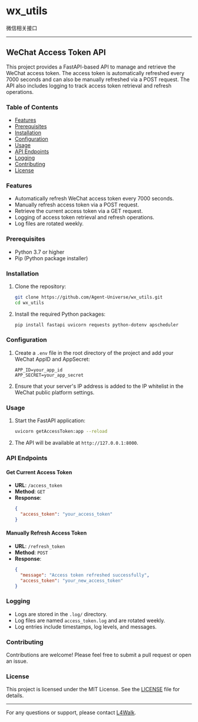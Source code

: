 # wx_utils
微信相关接口

---
## WeChat Access Token API

This project provides a FastAPI-based API to manage and retrieve the WeChat access token. The access token is automatically refreshed every 7000 seconds and can also be manually refreshed via a POST request. The API also includes logging to track access token retrieval and refresh operations.

### Table of Contents

- [Features](#features)
- [Prerequisites](#prerequisites)
- [Installation](#installation)
- [Configuration](#configuration)
- [Usage](#usage)
- [API Endpoints](#api-endpoints)
- [Logging](#logging)
- [Contributing](#contributing)
- [License](#license)

### Features

- Automatically refresh WeChat access token every 7000 seconds.
- Manually refresh access token via a POST request.
- Retrieve the current access token via a GET request.
- Logging of access token retrieval and refresh operations.
- Log files are rotated weekly.

### Prerequisites

- Python 3.7 or higher
- Pip (Python package installer)

### Installation

1. Clone the repository:
   ```bash
   git clone https://github.com/Agent-Universe/wx_utils.git
   cd wx_utils
   ```

2. Install the required Python packages:
   ```bash
   pip install fastapi uvicorn requests python-dotenv apscheduler
   ```

### Configuration

1. Create a `.env` file in the root directory of the project and add your WeChat AppID and AppSecret:
   ```env
   APP_ID=your_app_id
   APP_SECRET=your_app_secret
   ```

2. Ensure that your server's IP address is added to the IP whitelist in the WeChat public platform settings.

### Usage

1. Start the FastAPI application:
   ```bash
   uvicorn getAccessToken:app --reload
   ```

2. The API will be available at `http://127.0.0.1:8000`.

### API Endpoints

#### Get Current Access Token

- **URL**: `/access_token`
- **Method**: `GET`
- **Response**:
  ```json
  {
    "access_token": "your_access_token"
  }
  ```

#### Manually Refresh Access Token

- **URL**: `/refresh_token`
- **Method**: `POST`
- **Response**:
  ```json
  {
    "message": "Access token refreshed successfully",
    "access_token": "your_new_access_token"
  }
  ```

### Logging

- Logs are stored in the `.log/` directory.
- Log files are named `access_token.log` and are rotated weekly.
- Log entries include timestamps, log levels, and messages.

### Contributing

Contributions are welcome! Please feel free to submit a pull request or open an issue.

### License

This project is licensed under the MIT License. See the [LICENSE](LICENSE) file for details.

---

For any questions or support, please contact [L4Walk](mailto:15@agent-universe.cn).